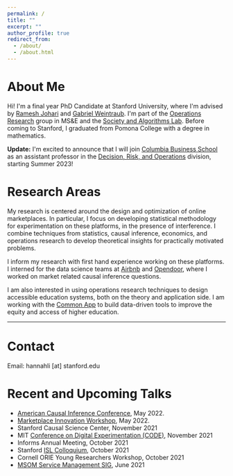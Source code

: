 ```yaml
---
permalink: /
title: ""
excerpt: ""
author_profile: true
redirect_from: 
  - /about/
  - /about.html
---
```


# About Me

Hi! I'm a final year PhD Candidate at Stanford University, where I'm advised by [Ramesh Johari](http://web.stanford.edu/~rjohari/) and [Gabriel Weintraub](https://gweintra.people.stanford.edu/). I'm part of the [Operations Research](https://or.stanford.edu/) group in MS&E and the [Society and Algorithms Lab](https://soal.stanford.edu/). Before coming to Stanford, I graduated from Pomona College with a degree in mathematics. 

**Update:** I'm excited to announce that I will join [Columbia Business School](https://home.gsb.columbia.edu/) as an assistant professor in the [Decision, Risk, and Operations](https://www8.gsb.columbia.edu/faculty-research/divisions/decision-risk-operations) division, starting Summer 2023!

# Research Areas

My research is centered around the design and optimization of online marketplaces. In particular, I focus on developing statistical methodology for experimentation on these platforms, in the presence of interference. I combine techniques from statistics, causal inference, economics, and operations research to develop theoretical insights for practically motivated problems. 

I inform my research with first hand experience working on these platforms. I interned for the data science teams at [Airbnb](https://www.airbnb.com/) and [Opendoor](https://www.opendoor.com/), where I worked on market related causal inference questions. 

I am also interested in using operations research techniques to design accessible education systems, both on the theory and application side. I am working with the [Common App](https://www.commonapp.org/) to build data-driven tools to improve the equity and access of higher education. 


---

# Contact
Email: hannahli \[at\] stanford.edu



# Recent and Upcoming Talks
* [American Causal Inference Conference](https://ctml.berkeley.edu/american-causal-inference-conference-2022), May 2022. 
* [Marketplace Innovation Workshop](http://marketplaceinnovation.net/), May 2022.
* Stanford Causal Science Center, November 2021
* MIT [Conference on Digital Experimentation (CODE)](https://ide.mit.edu/events/2021-conference-on-digital-experimentation-mit-codemit/), November 2021
* Informs Annual Meeting, October 2021
* Stanford [ISL Colloquium](https://isl.stanford.edu/talks/), October 2021
* Cornell ORIE Young Researchers Workshop, October 2021
* [MSOM Service Management SIG](https://msom2021.indiana.edu/), June 2021



